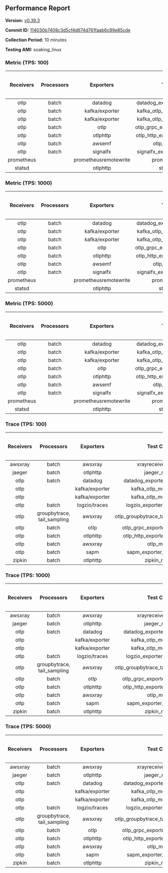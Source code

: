 ## Performance Report

**Version:** [v0.39.3](https://github.com/aws-observability/aws-otel-collector/releases/tag/v0.39.3)

**Commit ID:** [114030b7408c3d5cf4d674d761faab6c89e85cde](https://github.com/aws-observability/aws-otel-collector/commit/114030b7408c3d5cf4d674d761faab6c89e85cde)

**Collection Period:** 10 minutes

**Testing AMI:** soaking_linux


### Metric (TPS: 100)
| Receivers | Processors | Exporters | Test Case | Data Type | Instance Type | Avg CPU Usage (Percent) | Avg Memory Usage (Megabytes) | Max CPU Usage (Percent) | Max Memory Usage (Megabytes) |
|:---------:|:----------:|:---------:|:---------:|:---------:|:-------------:|:-----------------------:|:----------------------------:|:-----------------------:|:----------------------------:|
| otlp | batch | datadog | datadog_exporter_metric_mock | otlp | m5.2xlarge | 0.47 | 95.67 | 0.60 | 97.45 |
| otlp | batch | kafka/exporter | kafka_otlp_metric_mock_2_8_1 | otlp | m5.2xlarge | 0.23 | 94.90 | 0.70 | 97.40 |
| otlp | batch | kafka/exporter | kafka_otlp_metric_mock_3_2_0 | otlp | m5.2xlarge | 11.00 | 114.40 | 11.50 | 118.76 |
| otlp | batch | otlp | otlp_grpc_exporter_metric_mock | otlp | m5.2xlarge | 0.18 | 88.80 | 0.30 | 91.07 |
| otlp | batch | otlphttp | otlp_http_exporter_metric_mock | otlp | m5.2xlarge | 0.21 | 100.11 | 0.30 | 102.55 |
| otlp | batch | awsemf | otlp_metric_mock | otlp | m5.2xlarge | 0.39 | 94.25 | 0.50 | 95.56 |
| otlp | batch | signalfx | signalfx_exporter_metric_mock | otlp | m5.2xlarge | 0.23 | 97.84 | 0.40 | 101.68 |
| prometheus |  | prometheusremotewrite | prometheus_mock | prometheus | m5.2xlarge | 0.08 | 94.96 | 0.30 | 97.24 |
| statsd |  | otlphttp | statsd_mock | statsd | m5.2xlarge | 0.01 | 79.12 | 0.10 | 79.13 |

### Metric (TPS: 1000)
| Receivers | Processors | Exporters | Test Case | Data Type | Instance Type | Avg CPU Usage (Percent) | Avg Memory Usage (Megabytes) | Max CPU Usage (Percent) | Max Memory Usage (Megabytes) |
|:---------:|:----------:|:---------:|:---------:|:---------:|:-------------:|:-----------------------:|:----------------------------:|:-----------------------:|:----------------------------:|
| otlp | batch | datadog | datadog_exporter_metric_mock | otlp | m5.2xlarge | 2.15 | 99.97 | 2.50 | 101.76 |
| otlp | batch | kafka/exporter | kafka_otlp_metric_mock_2_8_1 | otlp | m5.2xlarge | 2.57 | 102.56 | 2.80 | 103.46 |
| otlp | batch | kafka/exporter | kafka_otlp_metric_mock_3_2_0 | otlp | m5.2xlarge | 0.49 | 98.10 | 0.70 | 99.05 |
| otlp | batch | otlp | otlp_grpc_exporter_metric_mock | otlp | m5.2xlarge | 0.43 | 93.04 | 0.50 | 94.04 |
| otlp | batch | otlphttp | otlp_http_exporter_metric_mock | otlp | m5.2xlarge | 0.54 | 100.31 | 0.70 | 102.93 |
| otlp | batch | awsemf | otlp_metric_mock | otlp | m5.2xlarge | 1.76 | 97.06 | 1.90 | 97.96 |
| otlp | batch | signalfx | signalfx_exporter_metric_mock | otlp | m5.2xlarge | 0.83 | 98.74 | 1.00 | 101.38 |
| prometheus |  | prometheusremotewrite | prometheus_mock | prometheus | m5.2xlarge | 0.77 | 119.75 | 1.40 | 127.56 |
| statsd |  | otlphttp | statsd_mock | statsd | m5.2xlarge | 0.00 | 79.45 | 0.10 | 80.36 |

### Metric (TPS: 5000)
| Receivers | Processors | Exporters | Test Case | Data Type | Instance Type | Avg CPU Usage (Percent) | Avg Memory Usage (Megabytes) | Max CPU Usage (Percent) | Max Memory Usage (Megabytes) |
|:---------:|:----------:|:---------:|:---------:|:---------:|:-------------:|:-----------------------:|:----------------------------:|:-----------------------:|:----------------------------:|
| otlp | batch | datadog | datadog_exporter_metric_mock | otlp | m5.2xlarge | 10.32 | 118.88 | 10.90 | 123.21 |
| otlp | batch | kafka/exporter | kafka_otlp_metric_mock_2_8_1 | otlp | m5.2xlarge | 10.83 | 115.56 | 12.00 | 119.38 |
| otlp | batch | kafka/exporter | kafka_otlp_metric_mock_3_2_0 | otlp | m5.2xlarge | 1.85 | 101.97 | 2.00 | 105.85 |
| otlp | batch | otlp | otlp_grpc_exporter_metric_mock | otlp | m5.2xlarge | 1.47 | 97.22 | 1.60 | 98.71 |
| otlp | batch | otlphttp | otlp_http_exporter_metric_mock | otlp | m5.2xlarge | 2.04 | 101.99 | 2.30 | 105.12 |
| otlp | batch | awsemf | otlp_metric_mock | otlp | m5.2xlarge | 8.77 | 106.76 | 9.30 | 109.13 |
| otlp | batch | signalfx | signalfx_exporter_metric_mock | otlp | m5.2xlarge | 3.85 | 101.78 | 4.10 | 105.27 |
| prometheus |  | prometheusremotewrite | prometheus_mock | prometheus | m5.2xlarge | 4.71 | 224.36 | 8.00 | 255.46 |
| statsd |  | otlphttp | statsd_mock | statsd | m5.2xlarge | 0.01 | 78.79 | 0.10 | 80.05 |

### Trace (TPS: 100)
| Receivers | Processors | Exporters | Test Case | Data Type | Instance Type | Avg CPU Usage (Percent) | Avg Memory Usage (Megabytes) | Max CPU Usage (Percent) | Max Memory Usage (Megabytes) |
|:---------:|:----------:|:---------:|:---------:|:---------:|:-------------:|:-----------------------:|:----------------------------:|:-----------------------:|:----------------------------:|
| awsxray | batch | awsxray | xrayreceiver_mock | xray | m5.2xlarge | 4.09 | 94.31 | 4.50 | 95.45 |
| jaeger | batch | otlphttp | jaeger_mock | jaeger | m5.2xlarge | 0.04 | 78.07 | 0.20 | 79.58 |
| otlp | batch | datadog | datadog_exporter_trace_mock | otlp | m5.2xlarge | 0.06 | 83.55 | 0.20 | 83.80 |
| otlp |  | kafka/exporter | kafka_otlp_mock_2_8_1 | otlp | m5.2xlarge | 0.05 | 85.60 | 0.20 | 86.99 |
| otlp |  | kafka/exporter | kafka_otlp_mock_3_2_0 | otlp | m5.2xlarge | 0.18 | 84.84 | 0.40 | 86.22 |
| otlp | batch | logzio/traces | logzio_exporter_trace_mock | otlp | m5.2xlarge | 0.03 | 78.65 | 0.10 | 80.49 |
| otlp | groupbytrace, tail_sampling | awsxray | otlp_groupbytrace_tailsampling_mock | otlp | m5.2xlarge | 0.03 | 79.48 | 0.20 | 80.81 |
| otlp | batch | otlp | otlp_grpc_exporter_trace_mock | otlp | m5.2xlarge | 0.03 | 77.66 | 0.20 | 78.54 |
| otlp | batch | otlphttp | otlp_http_exporter_trace_mock | otlp | m5.2xlarge | 0.04 | 79.36 | 0.20 | 80.97 |
| otlp | batch | awsxray | otlp_mock | otlp | m5.2xlarge | 0.04 | 79.00 | 0.10 | 79.93 |
| otlp | batch | sapm | sapm_exporter_trace_mock | otlp | m5.2xlarge | 0.04 | 77.76 | 0.20 | 79.16 |
| zipkin | batch | otlphttp | zipkin_mock | zipkin | m5.2xlarge | 0.05 | 79.07 | 0.20 | 80.16 |

### Trace (TPS: 1000)
| Receivers | Processors | Exporters | Test Case | Data Type | Instance Type | Avg CPU Usage (Percent) | Avg Memory Usage (Megabytes) | Max CPU Usage (Percent) | Max Memory Usage (Megabytes) |
|:---------:|:----------:|:---------:|:---------:|:---------:|:-------------:|:-----------------------:|:----------------------------:|:-----------------------:|:----------------------------:|
| awsxray | batch | awsxray | xrayreceiver_mock | xray | m5.2xlarge | 18.13 | 96.25 | 18.50 | 97.73 |
| jaeger | batch | otlphttp | jaeger_mock | jaeger | m5.2xlarge | 0.04 | 78.85 | 0.20 | 80.31 |
| otlp | batch | datadog | datadog_exporter_trace_mock | otlp | m5.2xlarge | 0.05 | 82.14 | 0.20 | 82.52 |
| otlp |  | kafka/exporter | kafka_otlp_mock_2_8_1 | otlp | m5.2xlarge | 0.17 | 84.21 | 0.30 | 85.90 |
| otlp |  | kafka/exporter | kafka_otlp_mock_3_2_0 | otlp | m5.2xlarge | 0.05 | 84.68 | 0.20 | 87.01 |
| otlp | batch | logzio/traces | logzio_exporter_trace_mock | otlp | m5.2xlarge | 0.04 | 79.10 | 0.20 | 80.57 |
| otlp | groupbytrace, tail_sampling | awsxray | otlp_groupbytrace_tailsampling_mock | otlp | m5.2xlarge | 0.03 | 78.77 | 0.20 | 79.33 |
| otlp | batch | otlp | otlp_grpc_exporter_trace_mock | otlp | m5.2xlarge | 0.04 | 78.91 | 0.20 | 79.36 |
| otlp | batch | otlphttp | otlp_http_exporter_trace_mock | otlp | m5.2xlarge | 0.04 | 77.66 | 0.20 | 78.41 |
| otlp | batch | awsxray | otlp_mock | otlp | m5.2xlarge | 0.04 | 78.07 | 0.20 | 79.18 |
| otlp | batch | sapm | sapm_exporter_trace_mock | otlp | m5.2xlarge | 0.04 | 78.63 | 0.20 | 80.02 |
| zipkin | batch | otlphttp | zipkin_mock | zipkin | m5.2xlarge | 0.04 | 77.37 | 0.20 | 77.72 |

### Trace (TPS: 5000)
| Receivers | Processors | Exporters | Test Case | Data Type | Instance Type | Avg CPU Usage (Percent) | Avg Memory Usage (Megabytes) | Max CPU Usage (Percent) | Max Memory Usage (Megabytes) |
|:---------:|:----------:|:---------:|:---------:|:---------:|:-------------:|:-----------------------:|:----------------------------:|:-----------------------:|:----------------------------:|
| awsxray | batch | awsxray | xrayreceiver_mock | xray | m5.2xlarge | 25.73 | 109.28 | 27.00 | 114.25 |
| jaeger | batch | otlphttp | jaeger_mock | jaeger | m5.2xlarge | 0.03 | 79.10 | 0.20 | 80.33 |
| otlp | batch | datadog | datadog_exporter_trace_mock | otlp | m5.2xlarge | 0.05 | 83.22 | 0.20 | 84.29 |
| otlp |  | kafka/exporter | kafka_otlp_mock_2_8_1 | otlp | m5.2xlarge | 0.06 | 83.47 | 0.20 | 86.00 |
| otlp |  | kafka/exporter | kafka_otlp_mock_3_2_0 | otlp | m5.2xlarge | 0.06 | 84.58 | 0.20 | 85.50 |
| otlp | batch | logzio/traces | logzio_exporter_trace_mock | otlp | m5.2xlarge | 0.03 | 79.13 | 0.20 | 80.77 |
| otlp | groupbytrace, tail_sampling | awsxray | otlp_groupbytrace_tailsampling_mock | otlp | m5.2xlarge | 0.03 | 78.37 | 0.10 | 79.04 |
| otlp | batch | otlp | otlp_grpc_exporter_trace_mock | otlp | m5.2xlarge | 0.04 | 80.18 | 0.20 | 81.08 |
| otlp | batch | otlphttp | otlp_http_exporter_trace_mock | otlp | m5.2xlarge | 0.04 | 78.43 | 0.20 | 79.34 |
| otlp | batch | awsxray | otlp_mock | otlp | m5.2xlarge | 0.03 | 77.27 | 0.20 | 78.28 |
| otlp | batch | sapm | sapm_exporter_trace_mock | otlp | m5.2xlarge | 0.04 | 80.22 | 0.20 | 81.57 |
| zipkin | batch | otlphttp | zipkin_mock | zipkin | m5.2xlarge | 0.04 | 79.04 | 0.10 | 79.18 |
